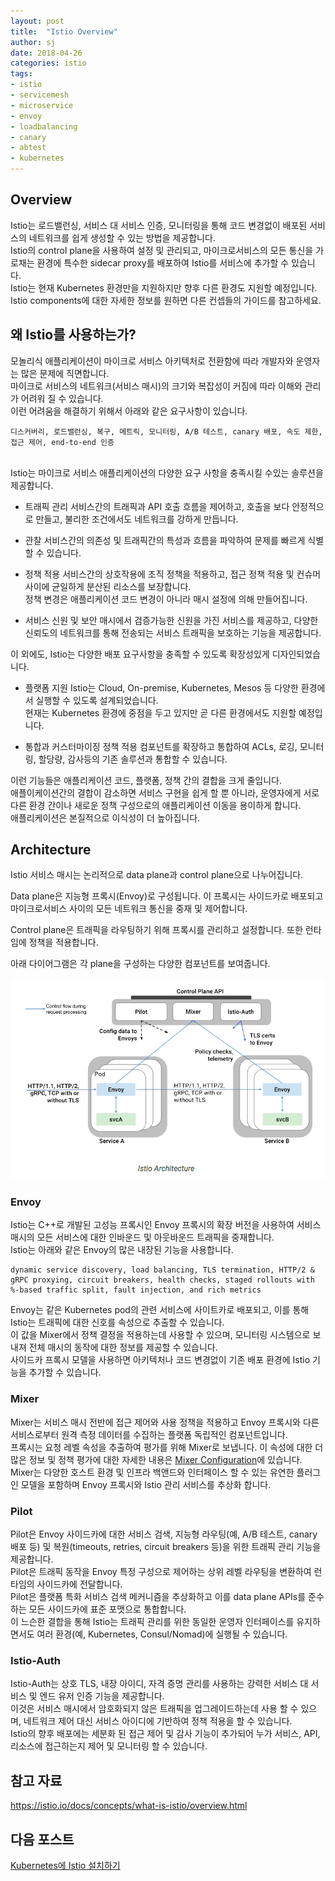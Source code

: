 ```yaml
---
layout: post
title:  "Istio Overview"
author: sj
date: 2018-04-26
categories: istio
tags:
- istio
- servicemesh
- microservice
- envoy
- loadbalancing
- canary
- abtest
- kubernetes
---
```


## Overview
Istio는 로드밸런싱, 서비스 대 서비스 인증, 모니터링을 통해 코드 변경없이 배포된 서비스의 네트워크를 쉽게 생성할 수 있는 방법을 제공합니다.<br />
Istio의 control plane을 사용하여 설정 및 관리되고, 마이크로서비스의 모든 통신을 가로채는 환경에 특수한 sidecar proxy를 배포하여 Istio를 서비스에 추가할 수 있습니다.<br />
Istio는 현재 Kubernetes 환경만을 지원하지만 향후 다른 환경도 지원할 예정입니다.<br />
Istio components에 대한 자세한 정보를 원하면 다른 컨셉들의 가이드를 참고하세요. <br />

## 왜 Istio를 사용하는가?
모놀리식 애플리케이션이 마이크로 서비스 아키텍처로 전환함에 따라 개발자와 운영자는 많은 문제에 직면합니다.<br />
마이크로 서비스의 네트워크(서비스 매시)의 크기와 복잡성이 커짐에 따라 이해와 관리가 어려워 질 수 있습니다.<br />
이런 어려움을 해결하기 위해서 아래와 같은 요구사항이 있습니다.<br />
```
디스커버리, 로드밸런싱, 복구, 메트릭, 모니터링, A/B 테스트, canary 배포, 속도 제한, 접근 제어, end-to-end 인증
```
<br />
Istio는 마이크로 서비스 애플리케이션의 다양한 요구 사항을 충족시킬 수있는 솔루션을 제공합니다.<br />

- 트래픽 관리
서비스간의 트래픽과 API 호출 흐름을 제어하고, 호출을 보다 안정적으로 만들고, 불리한 조건에서도 네트워크를 강하게 만듭니다.

- 관찰
서비스간의 의존성 및 트래픽간의 특성과 흐름을 파악하여 문제를 빠르게 식별할 수 있습니다.

- 정책 적용
서비스간의 상호작용에 조직 정책을 적용하고, 접근 정책 적용 및 컨슈머 사이에 균일하게 분산된 리소스를 보장합니다.<br />
정책 변경은 애플리케이션 코드 변경이 아니라 매시 설정에 의해 만들어집니다.

- 서비스 신원 및 보안
매시에서 검증가능한 신원을 가진 서비스를 제공하고, 다양한 신뢰도의 네트워크를 통해 전송되는 서비스 트래픽을 보호하는 기능을 제공합니다.

이 외에도, Istio는 다양한 배포 요구사항을 충족할 수 있도록 확장성있게 디자인되었습니다.<br />

- 플랫폼 지원
Istio는 Cloud, On-premise, Kubernetes, Mesos 등 다양한 환경에서 실행할 수 있도록 설계되었습니다.<br />
현재는 Kubernetes 환경에 중점을 두고 있지만 곧 다른 환경에서도 지원할 예정입니다.

- 통합과 커스터마이징
정책 적용 컴포넌트를 확장하고 통합하여 ACLs, 로깅, 모니터링, 할당량, 감사등의 기존 솔루션과 통합할 수 있습니다.

이런 기능들은 애플리케이션 코드, 플랫폼, 정책 간의 결합을 크게 줄입니다.<br />
애플이케이션간의 결합이 감소하면 서비스 구현을 쉽게 할 뿐 아니라, 운영자에게 서로 다른 환경 간이나 새로운 정책 구성으로의 애플리케이션 이동을 용이하게 합니다.<br />
애플리케이션은 본질적으로 이식성이 더 높아집니다.

## Architecture
Istio 서비스 매시는 논리적으로 data plane과 control plane으로 나누어집니다.<br />

Data plane은 지능형 프록시(Envoy)로 구성됩니다. 이 프록시는 사이드카로 배포되고 마이크로서비스 사이의 모든 네트워크 통신을 중재 및 제어합니다.<br />

Control plane은 트래픽을 라우팅하기 위해 프록시를 관리하고 설정합니다. 또한 런타임에 정책을 적용합니다.<br />

아래 다이어그램은 각 plane을 구성하는 다양한 컴포넌트를 보여줍니다.

![Istio Architecture](/assets/images/istio_architecture.png)

### Envoy

Istio는 C++로 개발된 고성능 프록시인 Envoy 프록시의 확장 버전을 사용하여 서비스 매시의 모든 서비스에 대한 인바운드 및 아웃바운드 트래픽을 중재합니다.<br />
Istio는 아래와 같은 Envoy의 많은 내장된 기능을 사용합니다.<br />
```
dynamic service discovery, load balancing, TLS termination, HTTP/2 & gRPC proxying, circuit breakers, health checks, staged rollouts with %-based traffic split, fault injection, and rich metrics
```

Envoy는 같은 Kubernetes pod의 관련 서비스에 사이트카로 배포되고, 이를 통해 Istio는 트래픽에 대한 신호를 속성으로 추출할 수 있습니다.<br />
이 값을 Mixer에서 정책 결정을 적용하는데 사용할 수 있으며, 모니터링 시스템으로 보내져 전체 매시의 동작에 대한 정보를 제공할 수 있습니다.<br />
사이드카 프록시 모델을 사용하면 아키텍처나 코드 변경없이 기존 배포 환경에 Istio 기능을 추가할 수 있습니다.<br />

### Mixer
Mixer는 서비스 매시 전반에 접근 제어와 사용 정책을 적용하고 Envoy 프록시와 다른 서비스로부터 원격 측정 데이터를 수집하는 플랫폼 독립적인 컴포넌트입니다.<br />
프록시는 요청 레벨 속성을 추출하여 평가를 위해 Mixer로 보냅니다. 이 속성에 대한 더 많은 정보 및 정책 평가에 대한 자세한 내용은 [Mixer Configuration](https://istio.io/docs/concepts/policy-and-control/mixer-config.html)에 있습니다.<br />
Mixer는 다양한 호스트 환경 및 인프라 백앤드와 인터페이스 할 수 있는 유연한 플러그인 모델을 포함하며 Envoy 프록시와 Istio 관리 서비스를 추상화 합니다.

### Pilot
Pilot은 Envoy 사이드카에 대한 서비스 검색, 지능형 라우팅(예, A/B 테스트, canary 배포 등) 및 복원(timeouts, retries, circuit breakers 등)을 위한 트래픽 관리 기능을 제공합니다.<br />
Pilot은 트래픽 동작을 Envoy 특정 구성으로 제어하는 상위 레벨 라우팅을 변환하여 런타임의 사이드카에 전달합니다.<br />
Pilot은 플랫폼 특화 서비스 검색 메커니즘을 추상화하고 이를 data plane APIs를 준수하는 모든 사이드카에 표준 포맷으로 통합합니다.<br />
이 느슨한 결합을 통해 Istio는 트래픽 관리를 위한 동일한 운영자 인터페이스를 유지하면서도 여러 환경(예, Kubernetes, Consul/Nomad)에 실행될 수 있습니다.

### Istio-Auth
Istio-Auth는 상호 TLS, 내장 아이디, 자격 증명 관리를 사용하는 강력한 서비스 대 서비스 및 엔드 유저 인증 기능을 제공합니다.<br />
이것은 서비스 매시에서 암호화되지 않은 트래픽을 업그레이드하는데 사용 할 수 있으며, 네트워크 제어 대신 서비스 아이디에 기반하여 정책 적용을 할 수 있습니다.<br />
Istio의 향후 배포에는 세분화 된 접근 제어 및 감사 기능이 추가되어 누가 서비스, API, 리소스에 접근하는지 제어 및 모니터링 할 수 있습니다.

## 참고 자료
https://istio.io/docs/concepts/what-is-istio/overview.html

## 다음 포스트
[Kubernetes에 Istio 설치하기](/istio/2018/04/26/deploying-istio-on-kubernetes.html)

